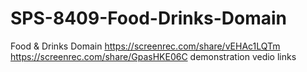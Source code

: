 # SPS-8409-Food-Drinks-Domain
Food &amp; Drinks Domain
https://screenrec.com/share/vEHAc1LQTm
https://screenrec.com/share/GpasHKE06C
demonstration vedio links
